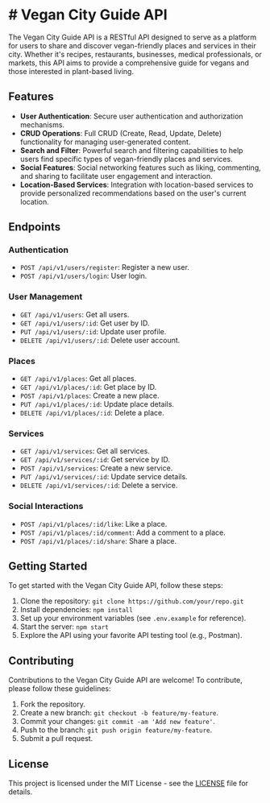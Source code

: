 # # Vegan City Guide API

The Vegan City Guide API is a RESTful API designed to serve as a platform for users to share and discover vegan-friendly places and services in their city. Whether it's recipes, restaurants, businesses, medical professionals, or markets, this API aims to provide a comprehensive guide for vegans and those interested in plant-based living.

## Features

- **User Authentication**: Secure user authentication and authorization mechanisms.
- **CRUD Operations**: Full CRUD (Create, Read, Update, Delete) functionality for managing user-generated content.
- **Search and Filter**: Powerful search and filtering capabilities to help users find specific types of vegan-friendly places and services.
- **Social Features**: Social networking features such as liking, commenting, and sharing to facilitate user engagement and interaction.
- **Location-Based Services**: Integration with location-based services to provide personalized recommendations based on the user's current location.

## Endpoints

### Authentication

- `POST /api/v1/users/register`: Register a new user.
- `POST /api/v1/users/login`: User login.

### User Management

- `GET /api/v1/users`: Get all users.
- `GET /api/v1/users/:id`: Get user by ID.
- `PUT /api/v1/users/:id`: Update user profile.
- `DELETE /api/v1/users/:id`: Delete user account.

### Places

- `GET /api/v1/places`: Get all places.
- `GET /api/v1/places/:id`: Get place by ID.
- `POST /api/v1/places`: Create a new place.
- `PUT /api/v1/places/:id`: Update place details.
- `DELETE /api/v1/places/:id`: Delete a place.

### Services

- `GET /api/v1/services`: Get all services.
- `GET /api/v1/services/:id`: Get service by ID.
- `POST /api/v1/services`: Create a new service.
- `PUT /api/v1/services/:id`: Update service details.
- `DELETE /api/v1/services/:id`: Delete a service.

### Social Interactions

- `POST /api/v1/places/:id/like`: Like a place.
- `POST /api/v1/places/:id/comment`: Add a comment to a place.
- `POST /api/v1/places/:id/share`: Share a place.

## Getting Started

To get started with the Vegan City Guide API, follow these steps:

1. Clone the repository: `git clone https://github.com/your/repo.git`
2. Install dependencies: `npm install`
3. Set up your environment variables (see `.env.example` for reference).
4. Start the server: `npm start`
5. Explore the API using your favorite API testing tool (e.g., Postman).

## Contributing

Contributions to the Vegan City Guide API are welcome! To contribute, please follow these guidelines:

1. Fork the repository.
2. Create a new branch: `git checkout -b feature/my-feature`.
3. Commit your changes: `git commit -am 'Add new feature'`.
4. Push to the branch: `git push origin feature/my-feature`.
5. Submit a pull request.

## License

This project is licensed under the MIT License - see the [LICENSE](LICENSE) file for details.
